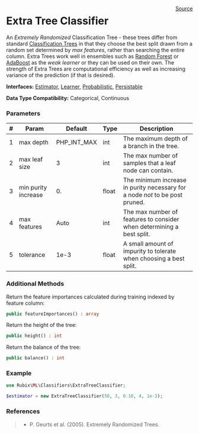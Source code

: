 <span style="float:right;"><a href="https://github.com/RubixML/RubixML/blob/master/src/Classifiers/ExtraTreeClassifier.php">Source</a></span>

# Extra Tree Classifier
An *Extremely Randomized* Classification Tree - these trees differ from standard [Classification Trees](classification-tree.md) in that they choose the best split drawn from a random set determined by *max features*, rather than searching the entire column. Extra Trees work well in ensembles such as [Random Forest](random-forest.md) or [AdaBoost](adaboost.md) as the *weak learner* or they can be used on their own. The strength of Extra Trees are computational efficiency as well as increasing variance of the prediction (if that is desired).

**Interfaces:** [Estimator](../estimator.md), [Learner](../learner.md), [Probabilistic](../probabilistic.md), [Persistable](../persistable.md)

**Data Type Compatibility:** Categorical, Continuous

### Parameters
| # | Param | Default | Type | Description |
|---|---|---|---|---|
| 1 | max depth | PHP_INT_MAX | int | The maximum depth of a branch in the tree. |
| 2 | max leaf size | 3 | int | The max number of samples that a leaf node can contain. |
| 3 | min purity increase | 0. | float | The minimum increase in purity necessary for a node *not* to be post pruned. |
| 4 | max features | Auto | int | The max number of features to consider when determining a best split. |
| 5 | tolerance | 1e-3 | float | A small amount of impurity to tolerate when choosing a best split. |

### Additional Methods
Return the feature importances calculated during training indexed by feature column:
```php
public featureImportances() : array
```

Return the height of the tree:
```php
public height() : int
```

Return the balance of the tree:
```php
public balance() : int
```

### Example
```php
use Rubix\ML\Classifiers\ExtraTreeClassifier;

$estimator = new ExtraTreeClassifier(50, 3, 0.10, 4, 1e-3);
```

### References
>- P. Geurts et al. (2005). Extremely Randomized Trees.